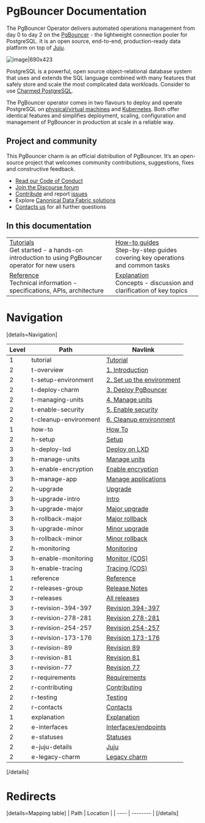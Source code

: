 # PgBouncer Documentation

The PgBouncer Operator delivers automated operations management from day 0 to day 2 on the [PgBouncer](http://www.pgbouncer.org/) - the  lightweight connection pooler for PostgreSQL. It is an open source, end-to-end, production-ready data platform on top of [Juju](https://juju.is/).

![image|690x423](upload://fqMd5JlHeegw0PlUjhWKRu858Nc.png)

PostgreSQL is a powerful, open source object-relational database system that uses and extends the SQL language combined with many features that safely store and scale the most complicated data workloads. Consider to use [Charmed PostgreSQL](https://charmhub.io/postgresql).

The PgBouncer operator comes in two flavours to deploy and operate PostgreSQL on [physical/virtual machines](https://github.com/canonical/pgbouncer-operator) and [Kubernetes](https://github.com/canonical/pgbouncer-operator). Both offer identical features and simplifies deployment, scaling, configuration and management of PgBouncer in production at scale in a reliable way.

## Project and community

This PgBouncer charm is an official distribution of PgBouncer. It’s an open-source project that welcomes community contributions, suggestions, fixes and constructive feedback.
- [Read our Code of Conduct](https://ubuntu.com/community/code-of-conduct)
- [Join the Discourse forum](https://discourse.charmhub.io/tag/pgbouncer)
- [Contribute](https://github.com/canonical/pgbouncer-operator/blob/main/CONTRIBUTING.md) and report [issues](https://github.com/canonical/pgbouncer-operator/issues/new/choose)
- Explore [Canonical Data Fabric solutions](https://canonical.com/data)
-  [Contacts us]() for all further questions

## In this documentation

| | |
|--|--|
|  [Tutorials]()</br>  Get started - a hands-on introduction to using PgBouncer operator for new users </br> |  [How-to guides]() </br> Step-by-step guides covering key operations and common tasks |
| [Reference](https://charmhub.io/pgbouncer/actions) </br> Technical information - specifications, APIs, architecture | [Explanation]() </br> Concepts - discussion and clarification of key topics  |

# Navigation

[details=Navigation]

| Level | Path | Navlink |
|---------|---------|-------------|
| 1 | tutorial | [Tutorial]() |
| 2 | t-overview | [1. Introduction](/t/12288) |
| 2 | t-setup-environment | [2. Set up the environment](/t/12289) |
| 2 | t-deploy-charm | [3. Deploy PgBouncer](/t/12290) |
| 2 | t-managing-units | [4. Manage units](/t/12291) |
| 2 | t-enable-security | [5. Enable security](/t/12292) |
| 2 | t-cleanup-environment | [6. Cleanup environment](/t/12293) |
| 1 | how-to | [How To]() |
| 2 | h-setup | [Setup]() |
| 3 | h-deploy-lxd | [Deploy on LXD](/t/12312) |
| 3 | h-manage-units | [Manage units](/t/12309) |
| 3 | h-enable-encryption | [Enable encryption](/t/12310) |
| 3 | h-manage-app | [Manage applications](/t/12311) |
| 2 | h-upgrade | [Upgrade]() |
| 3 | h-upgrade-intro | [Intro](/t/12313) |
| 3 | h-upgrade-major | [Major upgrade](/t/12314) |
| 3 | h-rollback-major | [Major rollback](/t/12315) |
| 3 | h-upgrade-minor | [Minor upgrade](/t/12317) |
| 3 | h-rollback-minor | [Minor rollback](/t/12316) |
| 2 | h-monitoring | [Monitoring]() |
| 3 | h-enable-monitoring | [Monitor (COS)](/t/12308) |
| 3 | h-enable-tracing | [Tracing (COS)](/t/14788) |
| 1 | reference | [Reference]() |
| 2 | r-releases-group | [Release Notes]() |
| 3 | r-releases | [All releases](/t/12285) |
| 3 | r-revision-394-397 | [Revision 394-397](/t/15379) |
| 3 | r-revision-278-281 | [Revision 278-281](/t/14853) |
| 3 | r-revision-254-257 | [Revision 254-257](/t/14666) |
| 3 | r-revision-173-176 | [Revision 173-176](/t/14069) |
| 3 | r-revision-89 | [Revision 89](/t/13126) |
| 3 | r-revision-81 | [Revision 81](/t/12766) |
| 3 | r-revision-77 | [Revision 77](/t/12286) |
| 2 | r-requirements | [Requirements](/t/12307) |
| 2 | r-contributing | [Contributing](https://github.com/canonical/pgbouncer-operator/blob/main/CONTRIBUTING.md) |
| 2 | r-testing | [Testing](/t/12306) |
| 2 | r-contacts | [Contacts](/t/12305) |
| 1 | explanation | [Explanation]() |
| 2 | e-interfaces | [Interfaces/endpoints](/t/12304) |
| 2 | e-statuses | [Statuses](/t/12303) |
| 2 | e-juju-details | [Juju](/t/12302) |
| 2 | e-legacy-charm | [Legacy charm](/t/13944) |

[/details]

# Redirects

[details=Mapping table]
| Path | Location |
| ---- | -------- |
[/details]